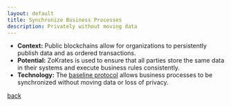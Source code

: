 ```yaml
---
layout: default
title: Synchronize Business Processes
description: Privately without moving data
---
```


*   **Context:** Public blockchains allow for organizations to persistently publish data and as ordered transactions.
*   **Potential:** ZoKrates is used to ensure that all parties store the same data in their systems and execute business rules consistently.
*   **Technology:** The [baseline protocol](https://docs.baseline-protocol.org) allows business processes to be synchronized without moving data or loss of privacy. 




[back](./)
